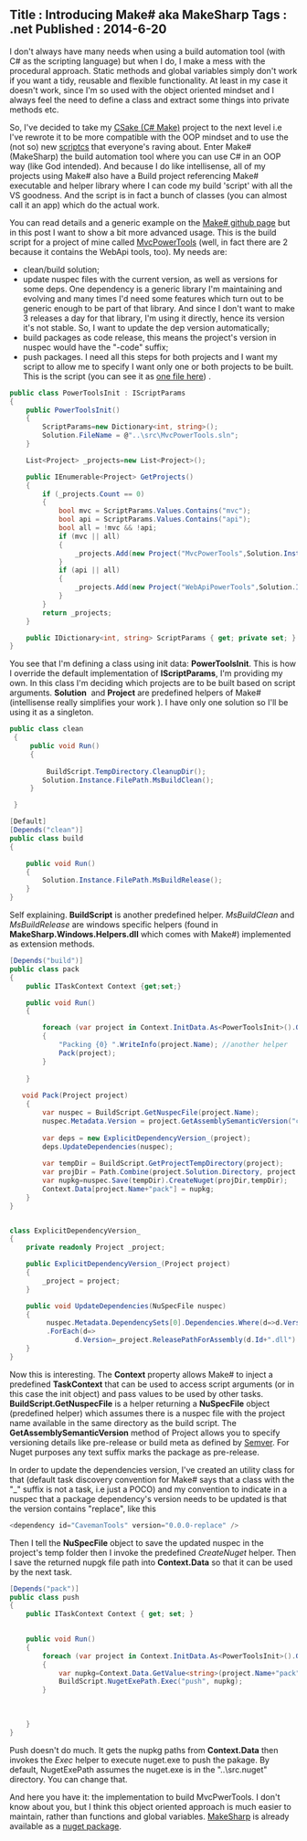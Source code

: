 Title : Introducing Make# aka MakeSharp
Tags : .net
Published : 2014-6-20
---

I don't always have many needs when using a build automation tool (with C# as the scripting language) but when I do, I make a mess with the procedural approach. Static methods and global variables simply don't work if you want a tidy, reusable and flexible functionality. At least in my case it doesn't work, since I'm so used with the object oriented mindset and I always feel the need to define a class and extract some things into private methods etc.

 So, I've decided to take my [CSake (C# Make)](https://github.com/sapiens/csake) project to the next level i.e I've rewrote it to be more compatible with the OOP mindset and to use the (not so) new [scriptcs](https://github.com/scriptcs/scriptcs) that everyone's raving about. Enter Make#(MakeSharp) the build automation tool where you can use C# in an OOP way (like God intended). And because I do like intellisense, all of my projects using Make# also have a Build project referencing Make# executable and helper library where I can code my build 'script' with all the VS goodness. And the script is in fact a bunch of classes (you can almost call it an app) which do the actual work.

 You can read details and a generic example on the [Make# github page](https://github.com/sapiens/MakeSharp) but in this post I want to show a bit more advanced usage. This is the build script for a project of mine called [MvcPowerTools](https://github.com/sapiens/MvcPowerTools) (well, in fact there are 2 because it contains the WebApi tools, too). My needs are:

  
  * clean/build solution; 
  * update nuspec files with the current version, as well as versions for some deps. One dependency is a generic library I'm maintaining and evolving and many times I'd need some features which turn out to be generic enough to be part of that library. And since I don't want to make 3 releases a day for that library, I'm using it directly, hence its version it's not stable. So, I want to update the dep version automatically; 
  * build packages as code release, this means the project's version in nuspec would have the "-code" suffix; 
  * push packages.  I need all this steps for both projects and I want my script to allow me to specify I want only one or both projects to be built. This is the script (you can see it as [one file here](https://github.com/sapiens/MvcPowerTools/blob/master/build/build.cs)) .

  

```csharp
public class PowerToolsInit : IScriptParams
{
    public PowerToolsInit()
    {
        ScriptParams=new Dictionary<int, string>();
		Solution.FileName = @"..\src\MvcPowerTools.sln";
    }

    List<Project> _projects=new List<Project>();

    public IEnumerable<Project> GetProjects()
    {
        if (_projects.Count == 0)
        {
            bool mvc = ScriptParams.Values.Contains("mvc");
            bool api = ScriptParams.Values.Contains("api");
            bool all = !mvc && !api;
            if (mvc || all)
            {
                _projects.Add(new Project("MvcPowerTools",Solution.Instance){ReleaseDirOffset = "net45"});
            }
            if (api || all)
            {
                _projects.Add(new Project("WebApiPowerTools",Solution.Instance){ReleaseDirOffset = "net45"});
            }
        }
        return _projects;
    }

    public IDictionary<int, string> ScriptParams { get; private set; }
}

```
  You see that I'm defining a class using init data: **PowerToolsInit**. This is how I override the default implementation of **IScriptParams**, I'm providing my own. In this class I'm deciding which projects are to be built based on script arguments. **Solution**  and **Project** are predefined helpers of Make# (intellisense really simplifies your work ). I have only one solution so I'll be using it as a singleton.

  

```csharp
public class clean
 {
     public void Run()
     {
        
         BuildScript.TempDirectory.CleanupDir();
        Solution.Instance.FilePath.MsBuildClean();        
     }

 }

[Default]
[Depends("clean")]
public class build
{

    public void Run()
    {
        Solution.Instance.FilePath.MsBuildRelease();
    }
}

```
  Self explaining. **BuildScript** is another predefined helper. _MsBuildClean_ and _MsBuildRelease_ are windows specific helpers (found in **MakeSharp.Windows.Helpers.dll** which comes with Make#) implemented as extension methods.  
  


  

```csharp
[Depends("build")]
public class pack
{
    public ITaskContext Context {get;set;}

	public void Run()	
    {

	    foreach (var project in Context.InitData.As<PowerToolsInit>().GetProjects())
	    {
	        "Packing {0} ".WriteInfo(project.Name); //another helper
            Pack(project);
	    }
      
    }
	
   void Pack(Project project)
    {
        var nuspec = BuildScript.GetNuspecFile(project.Name);
        nuspec.Metadata.Version = project.GetAssemblySemanticVersion("code");
	    
        var deps = new ExplicitDependencyVersion_(project);
        deps.UpdateDependencies(nuspec);
        
        var tempDir = BuildScript.GetProjectTempDirectory(project);
	    var projDir = Path.Combine(project.Solution.Directory, project.Name);
        var nupkg=nuspec.Save(tempDir).CreateNuget(projDir,tempDir);
	    Context.Data[project.Name+"pack"] = nupkg;
    }
}


class ExplicitDependencyVersion_
{
    private readonly Project _project;

    public ExplicitDependencyVersion_(Project project)
    {
        _project = project;
    }

    public void UpdateDependencies(NuSpecFile nuspec)
    {
         nuspec.Metadata.DependencySets[0].Dependencies.Where(d=>d.Version.Contains("replace"))
         .ForEach(d=> 
                d.Version=_project.ReleasePathForAssembly(d.Id+".dll").GetAssemblyVersion().ToString());
    }
}

```
  Now this is interesting. The **Context** property allows Make# to inject a predefined **TaskContext** that can be used to access script arguments (or in this case the init object) and pass values to be used by other tasks. **BuildScript.GetNuspecFile** is a helper returning a **NuSpecFile** object (predefined helper) which assumes there is a nuspec file with the project name available in the same directory as the build script. The **GetAssemblySemanticVersion** method of Project allows you to specify versioning details like pre-release or build meta as defined by [Semver](http://semver.org). For Nuget purposes any text suffix marks the package as pre-release.

 In order to update the dependencies version, I've created an utility class for that (default task discovery convention for Make# says that a class with the "_" suffix is not a task, i.e just a POCO) and my convention to indicate in a nuspec that a package dependency's version needs to be updated is that the version contains "replace", like this

  

```csharp
<dependency id="CavemanTools" version="0.0.0-replace" />

```
  Then I tell the **NuSpecFile** object to save the updated nuspec in the project's temp folder then I invoke the predefined _CreateNuget_ helper. Then I save the returned nupgk file path into **Context.Data** so that it can be used by the next task.

  

```csharp
[Depends("pack")]
public class push
{
    public ITaskContext Context { get; set; }

    
    public void Run()
    {
        foreach (var project in Context.InitData.As<PowerToolsInit>().GetProjects())
	    {
	        var nupkg=Context.Data.GetValue<string>(project.Name+"pack");     
            BuildScript.NugetExePath.Exec("push", nupkg);
	    }
      
        
       
    }
}

```
  Push doesn't do much. It gets the nupkg paths from **Context.Data** then invokes the _Exec_ helper to execute nuget.exe to push the pakage. By default, NugetExePath assumes the nuget.exe is in the "..\src\.nuget" directory. You can change that.

 And here you have it: the implementation to build MvcPwerTools. I don't know about you, but I think this object oriented approach is much easier to maintain, rather than functions and global variables. [MakeSharp](https://github.com/sapiens/MakeSharp) is already available as a [nuget package](https://www.nuget.org/packages/MakeSharp/).